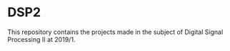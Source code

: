 # DSP2

This repository contains the projects made in the subject of Digital Signal Processing II at 2019/1.
